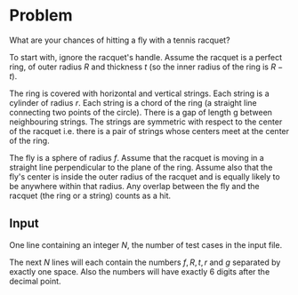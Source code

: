# Problem

What are your chances of hitting a fly with a tennis racquet?

To start with, ignore the racquet's handle. Assume the racquet is a perfect ring, of outer radius $R$ and thickness $t$ (so the inner radius of the ring is $R−t$).

The ring is covered with horizontal and vertical strings. Each string is a cylinder of radius $r$. Each string is a chord of the ring (a straight line connecting two points of the circle). There is a gap of length g between neighbouring strings. The strings are symmetric with respect to the center of the racquet i.e. there is a pair of strings whose centers meet at the center of the ring.

The fly is a sphere of radius $f$. Assume that the racquet is moving in a straight line perpendicular to the plane of the ring. Assume also that the fly's center is inside the outer radius of the racquet and is equally likely to be anywhere within that radius. Any overlap between the fly and the racquet (the ring or a string) counts as a hit.

## Input

One line containing an integer $N$, the number of test cases in the input file.

The next $N$ lines will each contain the numbers $f, R, t, r$ and $g$ separated by exactly one space. Also the numbers will have exactly 6 digits after the decimal point.
